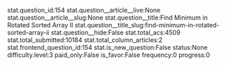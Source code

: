 stat.question_id:154
stat.question__article__live:None
stat.question__article__slug:None
stat.question__title:Find Minimum in Rotated Sorted Array II
stat.question__title_slug:find-minimum-in-rotated-sorted-array-ii
stat.question__hide:False
stat.total_acs:4509
stat.total_submitted:10184
stat.total_column_articles:2
stat.frontend_question_id:154
stat.is_new_question:False
status:None
difficulty.level:3
paid_only:False
is_favor:False
frequency:0
progress:0
